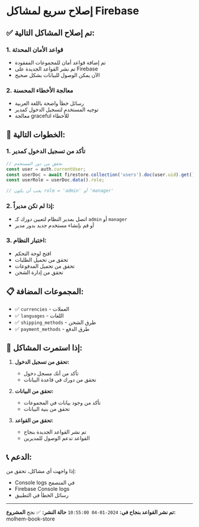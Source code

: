# إصلاح سريع لمشاكل Firebase

## ✅ تم إصلاح المشاكل التالية:

### 1. قواعد الأمان المحدثة
- تم إضافة قواعد أمان للمجموعات المفقودة
- تم نشر القواعد الجديدة على Firebase
- الآن يمكن الوصول للبيانات بشكل صحيح

### 2. معالجة الأخطاء المحسنة
- رسائل خطأ واضحة باللغة العربية
- توجيه المستخدم لتسجيل الدخول كمدير
- معالجة graceful للأخطاء

## 🔧 الخطوات التالية:

### 1. تأكد من تسجيل الدخول كمدير
```javascript
// تحقق من دور المستخدم
const user = auth.currentUser;
const userDoc = await firestore.collection('users').doc(user.uid).get();
const userRole = userDoc.data().role;

// يجب أن يكون role = 'admin' أو 'manager'
```

### 2. إذا لم تكن مديراً:
- اتصل بمدير النظام لتعيين دورك كـ `admin` أو `manager`
- أو قم بإنشاء مستخدم جديد بدور مدير

### 3. اختبار النظام:
- افتح لوحة التحكم
- تحقق من تحميل الطلبات
- تحقق من تحميل المدفوعات
- تحقق من إدارة الشحن

## 📋 المجموعات المضافة:

- ✅ `currencies` - العملات
- ✅ `languages` - اللغات  
- ✅ `shipping_methods` - طرق الشحن
- ✅ `payment_methods` - طرق الدفع

## 🚨 إذا استمرت المشاكل:

1. **تحقق من تسجيل الدخول:**
   - تأكد من أنك مسجل دخول
   - تحقق من دورك في قاعدة البيانات

2. **تحقق من البيانات:**
   - تأكد من وجود بيانات في المجموعات
   - تحقق من بنية البيانات

3. **تحقق من القواعد:**
   - تم نشر القواعد الجديدة بنجاح
   - القواعد تدعم الوصول للمديرين

## 📞 الدعم:

إذا واجهت أي مشاكل، تحقق من:
- Console logs في المتصفح
- Firebase Console logs
- رسائل الخطأ في التطبيق

---

**تم نشر القواعد بنجاح في:** `2024-01-04 10:55:00`
**حالة النشر:** ✅ نجح
**المشروع:** molhem-book-store

